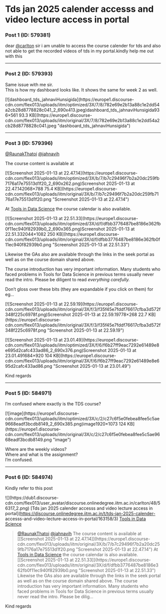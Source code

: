# Tds jan 2025 calender accesss and video lecture access in portal

### Post 1 (ID: 579381)

dear [@carlton](/u/carlton) sir i am unable to access the course calender for
tds and also not able to get the recorded videos of tds in my portal.kindly
help me out with this


---

### Post 2 (ID: 579393)

Same issue with me sir.  
This is how my dashboard looks like. It shows the same for week 2 as well.

[![dashboard_tds_jahnaviHunsigida](https://europe1.discourse-
cdn.com/flex013/uploads/iitm/optimized/3X/7/8/782e69e2b13a88c1e2dd54a2cb28d8778828c041_2_690x413.jpeg)dashboard_tds_jahnaviHunsigida936×561
93.3 KB](https://europe1.discourse-
cdn.com/flex013/uploads/iitm/original/3X/7/8/782e69e2b13a88c1e2dd54a2cb28d8778828c041.jpeg
"dashboard_tds_jahnaviHunsigida")


---

### Post 3 (ID: 579396)

[@RaunakThatoi](/u/raunakthatoi) [@jahnavih](/u/jahnavih)

The course content is available at

[![Screenshot 2025-01-13 at 22.47.14](https://europe1.discourse-
cdn.com/flex013/uploads/iitm/optimized/3X/b/7/b7c29496f7b2a20dc259fb7176a17e75513d1f20_2_690x262.png)Screenshot
2025-01-13 at 22.47.142068×788 75.4 KB](https://europe1.discourse-
cdn.com/flex013/uploads/iitm/original/3X/b/7/b7c29496f7b2a20dc259fb7176a17e75513d1f20.png
"Screenshot 2025-01-13 at 22.47.14")

At [Tools in Data Science](https://tds.s-anand.net/#/) the course calendar is
also available.

[![Screenshot 2025-01-13 at 22.51.33](https://europe1.discourse-
cdn.com/flex013/uploads/iitm/optimized/3X/d/f/dfbb3776487be8186e362fb0f11ec940f82939b0_2_690x365.png)Screenshot
2025-01-13 at 22.51.332044×1082 250 KB](https://europe1.discourse-
cdn.com/flex013/uploads/iitm/original/3X/d/f/dfbb3776487be8186e362fb0f11ec940f82939b0.png
"Screenshot 2025-01-13 at 22.51.33")

Likewise the GAs also are available through the links in the seek portal as
well as on the course domain shared above.

The course introduction has very important information. Many students who
faced problems in Tools for Data Science in previous terms usually never read
the intro. Please be diligent to read _everything carefully._

Don’t gloss over these bits (they are expandable if you click on them) for eg…

[![Screenshot 2025-01-13 at 22.59.19](https://europe1.discourse-
cdn.com/flex013/uploads/iitm/original/3X/f/3/f35f45e7fddf76617cfba3d572f348f225c6978f.png)Screenshot
2025-01-13 at 22.59.19778×268 22.7 KB](https://europe1.discourse-
cdn.com/flex013/uploads/iitm/original/3X/f/3/f35f45e7fddf76617cfba3d572f348f225c6978f.png
"Screenshot 2025-01-13 at 22.59.19")

[![Screenshot 2025-01-13 at 23.01.49](https://europe1.discourse-
cdn.com/flex013/uploads/iitm/optimized/3X/f/6/f6b27ff9eac7292e61489e8e695d2cafc433ad86_2_690x376.png)Screenshot
2025-01-13 at 23.01.491684×920 104 KB](https://europe1.discourse-
cdn.com/flex013/uploads/iitm/original/3X/f/6/f6b27ff9eac7292e61489e8e695d2cafc433ad86.png
"Screenshot 2025-01-13 at 23.01.49")

Kind regards


---

### Post 5 (ID: 584971)

I’m confused where exactly is the TDS course?  

[![image](https://europe1.discourse-
cdn.com/flex013/uploads/iitm/optimized/3X/c/2/c27c6f5e0febea8fee5c5ae9668eadf3bcdb8149_2_690x385.png)image1920×1073
124 KB](https://europe1.discourse-
cdn.com/flex013/uploads/iitm/original/3X/c/2/c27c6f5e0febea8fee5c5ae9668eadf3bcdb8149.png
"image")

  
Where are the weekly videos?  
Where and what is the assignment?  
I’m confused.


---

### Post 6 (ID: 584974)

Kindly refer to this post

![](https://dub1.discourse-
cdn.com/flex013/user_avatar/discourse.onlinedegree.iitm.ac.in/carlton/48/56317_2.png)
[Tds jan 2025 calender accesss and video lecture access in
portal](https://discourse.onlinedegree.iitm.ac.in/t/tds-jan-2025-calender-
accesss-and-video-lecture-access-in-portal/163158/3) [Tools in Data
Science](/c/courses/tds-kb/34)

> [@RaunakThatoi](/u/raunakthatoi) [@jahnavih](/u/jahnavih) The course content
> is available at [[Screenshot 2025-01-13 at
> 22.47.14]](https://europe1.discourse-
> cdn.com/flex013/uploads/iitm/original/3X/b/7/b7c29496f7b2a20dc259fb7176a17e75513d1f20.png
> "Screenshot 2025-01-13 at 22.47.14") At [Tools in Data
> Science](https://tds.s-anand.net/#/) the course calendar is also available.
> [[Screenshot 2025-01-13 at 22.51.33]](https://europe1.discourse-
> cdn.com/flex013/uploads/iitm/original/3X/d/f/dfbb3776487be8186e362fb0f11ec940f82939b0.png
> "Screenshot 2025-01-13 at 22.51.33") Likewise the GAs also are available
> through the links in the seek portal as well as on the course domain shared
> above. The course introduction has very important information. Many students
> who faced problems in Tools for Data Science in previous terms usually never
> read the intro. Please be dilig…

Kind regards


